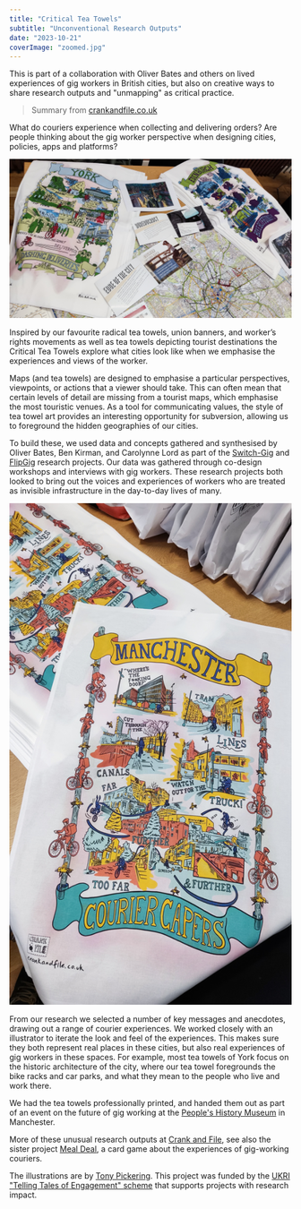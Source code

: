 ```yaml
---
title: "Critical Tea Towels"
subtitle: "Unconventional Research Outputs"
date: "2023-10-21"
coverImage: "zoomed.jpg"
---
```

This is part of a collaboration with Oliver Bates and others on lived experiences of gig workers in British cities, but also on creative ways to share research outputs and "unmapping" as critical practice.

> Summary from [crankandfile.co.uk](https://crankandfile.co.uk/critical-tea-towels)

What do couriers experience when collecting and delivering orders? Are people thinking about the gig worker perspective when designing cities, policies, apps and platforms?

<img src="images/york.jpg" alt="A tea towel for York and one for Edinburgh, on a table with booklets and leaflets" width="800">

Inspired by our favourite radical tea towels, union banners, and worker’s rights movements as well as tea towels depicting tourist destinations the Critical Tea Towels explore what cities look like when we emphasise the experiences and views of the worker.

Maps (and tea towels) are designed to emphasise a particular perspectives, viewpoints, or actions that a viewer should take. This can often mean that certain levels of detail are missing from a tourist maps, which emphasise the most touristic venues. As a tool for communicating values, the style of tea towel art provides an interesting opportunity for subversion, allowing us to foreground the hidden geographies of our cities.

To build these, we used data and concepts gathered and synthesised by Oliver Bates, Ben Kirman, and Carolynne Lord as part of the [Switch-Gig](/projects/switch-gig) and [FlipGig](https://www.flipgig.org) research projects. Our data was gathered through co-design workshops and interviews with gig workers. These research projects both looked to bring out the voices and experiences of workers who are treated as invisible infrastructure in the day-to-day lives of many.

<img src="images/manchester.jpg" alt="The tea towel for manchester, showing a delivery rider getting into trouble with tram tracks, getting lost in trafford, and other scenes" width="800">

From our research we selected a number of key messages and anecdotes, drawing out a range of courier experiences. We worked closely with an illustrator to iterate the look and feel of the experiences. This makes sure they both represent real places in these cities, but also real experiences of gig workers in these spaces. For example, most tea towels of York focus on the historic architecture of the city, where our tea towel foregrounds the bike racks and car parks, and what they mean to the people who live and work there.

We had the tea towels professionally printed, and handed them out as part of an event on the future of gig working at the [People's History Museum](https://phm.org.uk/) in Manchester. 

More of these unusual research outputs at [Crank and File](crankandfile.co.uk), see also the sister project [Meal Deal](/projects/meal-deal), a card game about the experiences of gig-working couriers.

The illustrations are by [Tony Pickering](https://pick-art.co.uk). 
This project was funded by the [UKRI "Telling Tales of Engagement" scheme](https://www.ukri.org/what-we-do/what-we-have-funded/epsrc/digital-economy-telling-tales-of-engagement-awards/) that supports projects with research impact.




